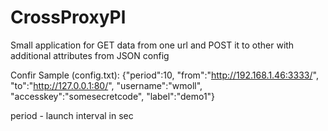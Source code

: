 # CrossProxyPl
Small application for GET data from one url and POST it to other with additional attributes from JSON config

Confir Sample (config.txt):
{"period":10, "from":"http://192.168.1.46:3333/", "to":"http://127.0.0.1:80/", "username":"wmoll", "accesskey":"somesecretcode", "label":"demo1"}

period - launch interval in sec
